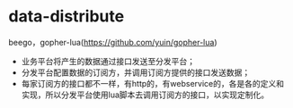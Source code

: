 # data-distribute
beego，gopher-lua(https://github.com/yuin/gopher-lua)

- 业务平台将产生的数据通过接口发送至分发平台；
- 分发平台配置数据的订阅方，并调用订阅方提供的接口发送数据；
- 每家订阅方的接口都不一样，有http的，有webservice的，各是各的定义和实现，所以分发平台使用lua脚本去调用订阅方的接口，以实现定制化。
